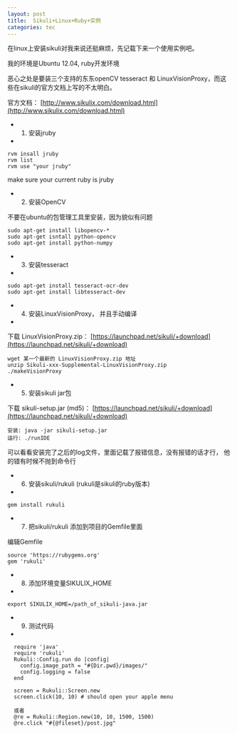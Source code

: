 ```yaml
---
layout: post
title:  Sikuli+Linux+Ruby+实例
categories: tec
---
```



在linux上安装sikuli对我来说还挺麻烦，先记载下来一个使用实例吧。

我的环境是Ubuntu 12.04, ruby开发环境

恶心之处是要装三个支持的东东openCV tesseract 和 LinuxVisionProxy，而这些在sikuli的官方文档上写的不太明白。

官方文档：
[http://www.sikulix.com/download.html](http://www.sikulix.com/download.html)


- 1.  安装jruby 

-

    rvm insall jruby
    rvm list
    rvm use "your jruby"

make sure your current ruby is jruby 




- 2.  安装OpenCV

不要在ubuntu的包管理工具里安装，因为貌似有问题

    sudo apt-get install libopencv-*
    sudo apt-get isntall python-opencv
    sudo apt-get install python-numpy

- 3.  安装tesseract

-

    sudo apt-get install tesseract-ocr-dev
    sudo apt-get install libtesseract-dev

- 4.  安装LinuxVisionProxy， 并且手动编译

-
下载 LinuxVisionProxy.zip：
[https://launchpad.net/sikuli/+download](https://launchpad.net/sikuli/+download)

    wget 某一个最新的 LinuxVisionProxy.zip 地址
    unzip Sikuli-xxx-Supplemental-LinuxVisionProxy.zip 
    ./makeVisionProxy

- 5.  安装sikuli jar包

下载 sikuli-setup.jar (md5)：
[https://launchpad.net/sikuli/+download](https://launchpad.net/sikuli/+download)

    安装: java -jar sikuli-setup.jar 
    运行: ./runIDE


可以看看安装完了之后的log文件，里面记载了报错信息，没有报错的话才行， 他的错有时候不抛到命令行


- 6.  安装sikuli/rukuli (rukuli是sikuli的ruby版本)

-

    gem install rukuli

- 7.  把sikuli/rukuli 添加到项目的Gemfile里面

编辑Gemfile

    source 'https://rubygems.org'
    gem 'rukuli'

- 8.  添加环境变量SIKULIX_HOME

-
    
    export SIKULIX_HOME=/path_of_sikuli-java.jar

- 9.  测试代码

-

      require 'java'
      require 'rukuli'
      Rukuli::Config.run do |config|
        config.image_path = "#{Dir.pwd}/images/"
        config.logging = false
      end

      screen = Rukuli::Screen.new
      screen.click(10, 10) # should open your apple menu
    
      或者
      @re = Rukuli::Region.new(10, 10, 1500, 1500)
      @re.click "#{@fileset}/post.jpg"
